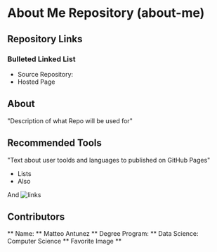 # About Me Repository (about-me)
## Repository Links

### Bulleted Linked List
* Source Repository: 
* Hosted Page

## About
"Description of what Repo will be used for"

## Recommended Tools
"Text about user toolds and languages to published on GitHub Pages"

* Lists 
* Also

And ![links]("facebook.com")

## Contributors
** Name: ** Matteo Antunez
** Degree Program: ** Data Science: Computer Science
** Favorite Image ** 

